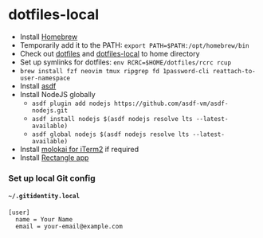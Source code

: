 # dotfiles-local

- Install [Homebrew](https://brew.sh/)
- Temporarily add it to the PATH: `export PATH=$PATH:/opt/homebrew/bin`
- Check out [dotfiles](https://www.github.com/styrmis/dotfiles) and [dotfiles-local](https://www.github.com/styrmis/dotfiles-local) to home directory
- Set up symlinks for dotfiles: `env RCRC=$HOME/dotfiles/rcrc rcup`
- `brew install fzf neovim tmux ripgrep fd 1password-cli reattach-to-user-namespace`
- Install [asdf](https://asdf-vm.com/guide/getting-started.html)
- Install NodeJS globally
  - `asdf plugin add nodejs https://github.com/asdf-vm/asdf-nodejs.git`
  - `asdf install nodejs $(asdf nodejs resolve lts --latest-available)`
  - `asdf global nodejs $(asdf nodejs resolve lts --latest-available)`
- Install [molokai for iTerm2](https://github.com/mbadolato/iTerm2-Color-Schemes/blob/master/schemes/Molokai.itermcolors) if required
- Install [Rectangle app](https://rectangleapp.com/)

### Set up local Git config

#### `~/.gitidentity.local`

```
[user]
  name = Your Name
  email = your-email@example.com
```
